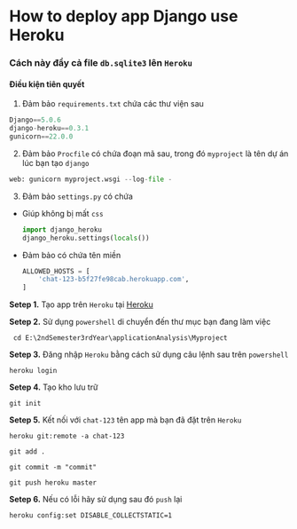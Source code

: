 # How to deploy app Django use Heroku

### Cách này đẩy cả file `db.sqlite3` lên `Heroku`


#### Điều kiện tiên quyết

1. Đảm bảo `requirements.txt` chứa các thư viện sau

```python
Django==5.0.6
django-heroku==0.3.1
gunicorn==22.0.0
```

2. Đảm bảo `Procfile` có chứa đoạn mã sau, trong đó `myproject` là tên dự án lúc bạn tạo `django`

```python
web: gunicorn myproject.wsgi --log-file -
```

3. Đảm bảo `settings.py` có chứa

- Giúp không bị mất `css`

  ```python
  import django_heroku
  django_heroku.settings(locals())
  ```

- Đảm bảo có chứa tên miền
  
  ```python
  ALLOWED_HOSTS = [
      'chat-123-b5f27fe98cab.herokuapp.com',
  ]
  ```


**Setep 1.** Tạo app trên `Heroku` tại [Heroku](https://dashboard.heroku.com/)

**Setep 2.** Sử dụng `powershell` di chuyển đến thư mục bạn đang làm việc

```
 cd E:\2ndSemester3rdYear\applicationAnalysis\Myproject
```

**Setep 3.** Đăng nhập `Heroku` bằng cách sử dụng câu lệnh sau trên `powershell`

```
heroku login
```

**Setep 4.** Tạo kho lưu trữ

```
git init
```

**Setep 5.** Kết nối với `chat-123` tên app mà bạn đã đặt trên `Heroku`

```
heroku git:remote -a chat-123
```


```
git add .
```

```
git commit -m "commit"
```

```
git push heroku master
```

**Setep 6.** Nếu có lỗi hãy sử dụng sau đó `push` lại

```
heroku config:set DISABLE_COLLECTSTATIC=1
```
